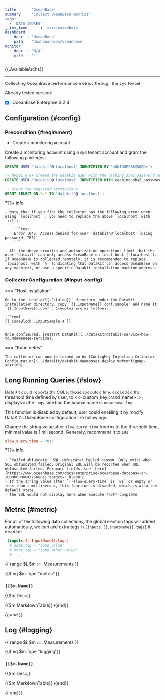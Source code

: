 ```yaml
---
title     : 'OceanBase'
summary   : 'Collect OceanBase metrics'
tags:
  - 'DATA STORES'
__int_icon      : 'icon/oceanbase'
dashboard :
  - desc  : 'OceanBase'
    path  : 'dashboard/en/oceanbase'
monitor   :
  - desc  : 'N/A'
    path  : '-'
---
```



{{.AvailableArchs}}

---

Collecting OceanBase performance metrics through the sys tenant.

Already tested version:

- [x] OceanBase Enterprise 3.2.4

## Configuration {#config}

### Precondition {#reqirement}

- Create a monitoring account

Create a monitoring account using a sys tenant account and grant the following privileges:

```sql
CREATE USER 'datakit'@'localhost' IDENTIFIED BY '<UNIQUEPASSWORD>';

-- MySQL 8.0+ create the datakit user with the caching_sha2_password method
CREATE USER 'datakit'@'localhost' IDENTIFIED WITH caching_sha2_password by '<UNIQUEPASSWORD>';

-- Grant the required permissions 
GRANT SELECT ON *.* TO 'datakit'@'localhost';
```

<!-- markdownlint-disable MD046 -->
???+ info

    - Note that if you find the collector has the following error when using `localhost` , you need to replace the above `localhost` with `::1`:

        ```text
        Error 1045: Access denied for user 'datakit'@'localhost' (using password: YES)`
        ```

    - All the above creation and authorization operations limit that the user `datakit` can only access OceanBase on local host (`localhost`). If OceanBase is collected remotely, it is recommended to replace `localhost` with `%` (indicating that DataKit can access OceanBase on any machine), or use a specific DataKit installation machine address.


### Collector Configuration {#input-config}

=== "Host Installation"

    Go to the `conf.d/{{.Catalog}}` directory under the DataKit installation directory, copy `{{.InputName}}.conf.sample` and name it `{{.InputName}}.conf`. Examples are as follows:
    
    ```toml
    {{ CodeBlock .InputSample 4 }}
    ```
    
    Once configured, [restart DataKit](../datakit/datakit-service-how-to.md#manage-service).

=== "Kubernetes"

    The collector can now be turned on by [ConfigMap Injection Collector Configuration](../datakit/datakit-daemonset-deploy.md#configmap-setting).

## Long Running Queries {#slow}

DataKit could reports the SQLs, those executed time exceeded the threshold time defined by user, to <<<custom_key.brand_name>>>, displays in the `Logs` side bar, the source name is `oceanbase_log`.

This function is disabled by default, user could enabling it by modify DataKit's OceanBase configuration like followings:

Change the string value after `slow_query_time` from `0s` to the threshold time, minimal value is 1 millsecond. Generally, recommand it to `10s`.

```conf
slow_query_time = "0s"
```

???+ info

    - `failed_obfuscate`：SQL obfuscated failed reason. Only exist when SQL obfuscated failed. Original SQL will be reported when SQL obfuscated failed. For more fields, see [here](https://www.oceanbase.com/docs/enterprise-oceanbase-database-cn-10000000000376688){:target="_blank"}.
    - If the string value after `--slow-query-time` is `0s` or empty or less than 1 millisecond, this function is disabled, which is also the default state.
    - The SQL would not display here when execute *not* complete.
<!-- markdownlint-enable -->

## Metric {#metric}

For all of the following data collections, the global election tags will added automatically, we can add extra tags in `[inputs.{{.InputName}}.tags]` if needed:

``` toml
 [inputs.{{.InputName}}.tags]
  # some_tag = "some_value"
  # more_tag = "some_other_value"
  # ...
```

{{ range $i, $m := .Measurements }}

{{if eq $m.Type "metric" }}

### `{{$m.Name}}`

{{$m.Desc}}

{{$m.MarkdownTable}}
{{end}}

{{ end }}

## Log {#logging}

{{ range $i, $m := .Measurements }}

{{if eq $m.Type "logging"}}

### `{{$m.Name}}`

{{$m.Desc}}

{{$m.MarkdownTable}}
{{end}}

{{ end }}
